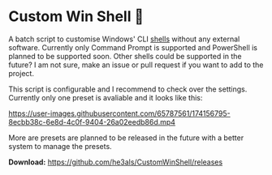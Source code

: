 # Custom Win Shell 🐚
A batch script to customise Windows' CLI [shells](https://en.wikipedia.org/wiki/Shell_(computing)) without any external software. Currently only Command Prompt is supported and PowerShell is planned to be supported soon. Other shells could be supported in the future? I am not sure, make an issue or pull request if you want to add to the project.

This script is configurable and I recommend to check over the settings. Currently only one preset is avaliable and it looks like this:

https://user-images.githubusercontent.com/65787561/174156795-8ecbb38c-6e8d-4c0f-9404-26a02eedb86d.mp4

More are presets are planned to be released in the future with a better system to manage the presets.

**Download:** https://github.com/he3als/CustomWinShell/releases